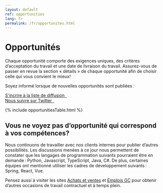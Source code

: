 ```yaml
---
layout: default
ref: opportunities
lang: fr
permalink: /fr/opportunites.html
---
```


# Opportunités

Chaque opportunité comporte des exigences uniques, des critères d’acceptation du travail et une date de livraison du travail. Assurez-vous de passer en revue la section « détails » de chaque opportunité afin de choisir celle qui vous convient le mieux!

Soyez informé lorsque de nouvelles opportunités sont publiées :
<div class="mrgn-bttm-lg">
<div class="row">
    <div class="col-md-4 col-lg-3 col-sm-4">
    <a href="https://forms-formulaires.alpha.canada.ca/fr/id/36" class="btn btn-default btn-lrg">S'incrire à la liste de diffusion&nbsp;&nbsp;<span class="glyphicon glyphicon-arrow-right" aria-hidden="true"></span></a>
    </div>
    <div class="col-md-5 col-lg-4 col-sm-5">
    <a href="https://twitter.com/MicroAchatsGC" class="btn btn-default btn-lrg">Nous suivre sur Twitter&nbsp;&nbsp;<span class="glyphicon glyphicon-arrow-right" aria-hidden="true"></span></a>
    </div>
</div>
</div>

{% include opportunitiesTable.html %}

## Vous ne voyez pas d’opportunité qui correspond à vos compétences?

Nous continuons de travailler avec nos clients internes pour publier d’autres possibilités.
Les discussions menées à ce jour nous permettent de constater que les langages de programmation suivants pourraient être en demande : Python, Javascript, TypeScript, Java, C#.
De plus, certaines équipes ont mentionné utiliser les cadres de développement suivants : Spring, React, Vue.

Pensez aussi à visiter les sites <a href="https://achatsetventes.gc.ca/">Achats et ventes</a> et <a href="https://emploisfp-psjobs.cfp-psc.gc.ca/psrs-srfp/applicant/page2440;jsessionid=ci77L6TvjHXD8cMnsDuogJ3yYpH-m7F8Q6qQe9yU4KyMV41QSyKd!1550719894?fromMenu=true&toggleLanguage=fr">Emplois GC</a> pour obtenir d’autres occasions de travail contractuel et à temps plein.

